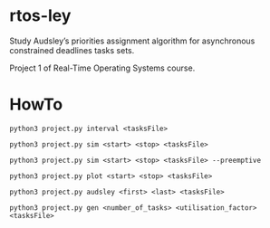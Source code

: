 # rtos-ley

Study Audsley’s priorities assignment algorithm for asynchronous constrained deadlines tasks sets.

Project 1 of Real-Time Operating Systems course.


# HowTo

```
python3 project.py interval <tasksFile>
```

```
python3 project.py sim <start> <stop> <tasksFile>
```
```
python3 project.py sim <start> <stop> <tasksFile> --preemptive
```

```
python3 project.py plot <start> <stop> <tasksFile>
```


```
python3 project.py audsley <first> <last> <tasksFile>
```

```
python3 project.py gen <number_of_tasks> <utilisation_factor> <tasksFile>
```
